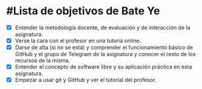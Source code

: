 #Lista de objetivos de Bate Ye
============================

- [x] Entender la metodología docente, de evaluación y de interacción de la asignatura.
- [x] Verse la cara con el profesor en una tutoria online.
- [x] Darse de alta (si no se está) y comprender el funcionamiento básico de GitHub y el grupo de Telegram de la asignatura y conocer el resto de los recursos de la misma.
- [x] Entender el concepto de software libre y su aplicación práctica en esta asignatura.
- [x] Empezar a usar git y GitHub y ver el tutorial del profesor.
